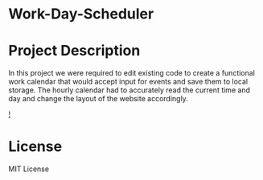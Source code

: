 # Work-Day-Scheduler
 
# Project Description
  In this project we were required to edit existing code to create a functional work calendar that would accept input for events and save them to local storage. The hourly calendar had to accurately read the current time and day and change the layout of the website accordingly.
  
  [!](https://user-images.githubusercontent.com/130417012/243476330-437775b1-ebf7-4c1f-8701-55b15a888df2.png)
  
# License
  MIT License
